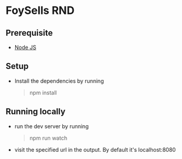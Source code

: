 # FoySells RND

## Prerequisite
- [Node JS](https://nodejs.org/en/)

## Setup
- Install the dependencies by running 
   > npm install

## Running locally
- run the dev server by running
   > npm run watch
- visit the specified url in the output. By default it's localhost:8080
